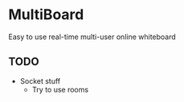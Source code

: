 # MultiBoard

Easy to use real-time multi-user online whiteboard


## TODO

- Socket stuff
    - Try to use rooms